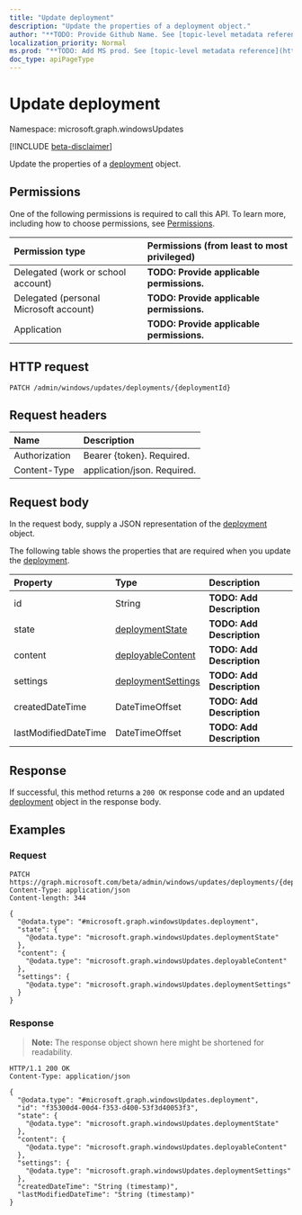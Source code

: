 ```yaml
---
title: "Update deployment"
description: "Update the properties of a deployment object."
author: "**TODO: Provide Github Name. See [topic-level metadata reference](https://msgo.azurewebsites.net/add/document/guidelines/metadata.html#topic-level-metadata)**"
localization_priority: Normal
ms.prod: "**TODO: Add MS prod. See [topic-level metadata reference](https://msgo.azurewebsites.net/add/document/guidelines/metadata.html#topic-level-metadata)**"
doc_type: apiPageType
---
```


# Update deployment
Namespace: microsoft.graph.windowsUpdates

[!INCLUDE [beta-disclaimer](../../includes/beta-disclaimer.md)]

Update the properties of a [deployment](../resources/windowsupdates-deployment.md) object.

## Permissions
One of the following permissions is required to call this API. To learn more, including how to choose permissions, see [Permissions](/graph/permissions-reference).

|Permission type|Permissions (from least to most privileged)|
|:---|:---|
|Delegated (work or school account)|**TODO: Provide applicable permissions.**|
|Delegated (personal Microsoft account)|**TODO: Provide applicable permissions.**|
|Application|**TODO: Provide applicable permissions.**|

## HTTP request

<!-- {
  "blockType": "ignored"
}
-->
``` http
PATCH /admin/windows/updates/deployments/{deploymentId}
```

## Request headers
|Name|Description|
|:---|:---|
|Authorization|Bearer {token}. Required.|
|Content-Type|application/json. Required.|

## Request body
In the request body, supply a JSON representation of the [deployment](../resources/windowsupdates-deployment.md) object.

The following table shows the properties that are required when you update the [deployment](../resources/windowsupdates-deployment.md).

|Property|Type|Description|
|:---|:---|:---|
|id|String|**TODO: Add Description**|
|state|[deploymentState](../resources/windowsupdates-deploymentstate.md)|**TODO: Add Description**|
|content|[deployableContent](../resources/windowsupdates-deployablecontent.md)|**TODO: Add Description**|
|settings|[deploymentSettings](../resources/windowsupdates-deploymentsettings.md)|**TODO: Add Description**|
|createdDateTime|DateTimeOffset|**TODO: Add Description**|
|lastModifiedDateTime|DateTimeOffset|**TODO: Add Description**|



## Response

If successful, this method returns a `200 OK` response code and an updated [deployment](../resources/windowsupdates-deployment.md) object in the response body.

## Examples

### Request
<!-- {
  "blockType": "request",
  "name": "update_deployment"
}
-->
``` http
PATCH https://graph.microsoft.com/beta/admin/windows/updates/deployments/{deploymentId}
Content-Type: application/json
Content-length: 344

{
  "@odata.type": "#microsoft.graph.windowsUpdates.deployment",
  "state": {
    "@odata.type": "microsoft.graph.windowsUpdates.deploymentState"
  },
  "content": {
    "@odata.type": "microsoft.graph.windowsUpdates.deployableContent"
  },
  "settings": {
    "@odata.type": "microsoft.graph.windowsUpdates.deploymentSettings"
  }
}
```


### Response
>**Note:** The response object shown here might be shortened for readability.
<!-- {
  "blockType": "response",
  "truncated": true
}
-->
``` http
HTTP/1.1 200 OK
Content-Type: application/json

{
  "@odata.type": "#microsoft.graph.windowsUpdates.deployment",
  "id": "f35300d4-00d4-f353-d400-53f3d40053f3",
  "state": {
    "@odata.type": "microsoft.graph.windowsUpdates.deploymentState"
  },
  "content": {
    "@odata.type": "microsoft.graph.windowsUpdates.deployableContent"
  },
  "settings": {
    "@odata.type": "microsoft.graph.windowsUpdates.deploymentSettings"
  },
  "createdDateTime": "String (timestamp)",
  "lastModifiedDateTime": "String (timestamp)"
}
```

